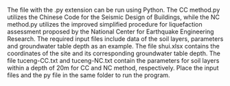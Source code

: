 The file with the .py extension can be run using Python. 
The CC method.py utilizes the Chinese Code for the Seismic Design of Buildings, while the NC method.py utilizes the improved simplified procedure for liquefaction assessment proposed by the National Center for Earthquake Engineering Research.
The required input files include data of the soil layers, parameters and groundwater table depth as an example.
The file shui.xlsx contains the coordinates of the site and its corresponding groundwater table depth.
The file tuceng-CC.txt and tuceng-NC.txt contain the parameters for soil layers within a depth of 20m for CC and NC method, respectively.
Place the input files and the py file in the same folder to run the program.
